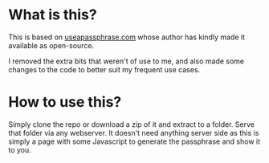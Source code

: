 # What is this?

This is based on [useapassphrase.com](https://www.useapassphrase.com) whose author has kindly made it available as open-source.

I removed the extra bits that weren't of use to me, and also made some changes to the code to better suit my frequent use cases.

# How to use this?

Simply clone the repo or download a zip of it and extract to a folder. Serve that folder via any webserver. It doesn't need anything server side as this is simply a page with some Javascript to generate the passphrase and show it to you. 